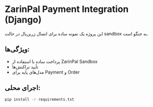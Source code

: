 # ZarinPal Payment Integration (Django)

این پروژه یک نمونه ساده برای اتصال زرین‌پال در حالت sandbox به جنگو است.

## ویژگی‌ها:
- پرداخت ساده با استفاده از ZarinPal Sandbox
- تأیید تراکنش‌ها
- مدل‌های پایه برای Payment و Order

## اجرای محلی:
```bash
pip install -r requirements.txt
